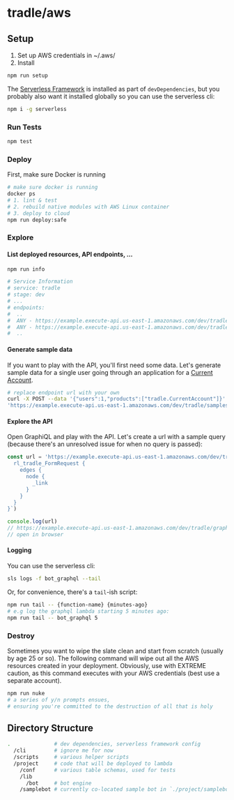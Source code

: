 
# tradle/aws

## Setup

1. Set up AWS credentials in ~/.aws/
2. Install 

```sh
npm run setup
```

The [Serverless Framework](https://github.com/serverless/serverless) is installed as part of `devDependencies`, but you probably also want it installed globally so you can use the serverless cli:

```sh
npm i -g serverless
```

### Run Tests

```sh
npm test
```

### Deploy

First, make sure Docker is running

```sh
# make sure docker is running
docker ps
# 1. lint & test
# 2. rebuild native modules with AWS Linux container
# 3. deploy to cloud
npm run deploy:safe
```

### Explore

#### List deployed resources, API endpoints, ...

```sh
npm run info

# Service Information
# service: tradle
# stage: dev
# ...
# endpoints:
#  ..
#  ANY - https://example.execute-api.us-east-1.amazonaws.com/dev/tradle/graphql
#  ANY - https://example.execute-api.us-east-1.amazonaws.com/dev/tradle/samples
#  ..
```

#### Generate sample data

If you want to play with the API, you'll first need some data. Let's generate sample data for a single user going through an application for a [Current Account](https://github.com/tradle/custom-models/blob/master/models/tradle.CurrentAccount.json).

```sh
# replace endpoint url with your own
curl -X POST --data '{"users":1,"products":["tradle.CurrentAccount"]}' \
'https://example.execute-api.us-east-1.amazonaws.com/dev/tradle/samples'
```

#### Explore the API

Open GraphiQL and play with the API. Let's create a url with a sample query (because there's an unresolved issue for when no query is passed):

```js
const url = 'https://example.execute-api.us-east-1.amazonaws.com/dev/tradle/graphql?query=' + encodeURIComponent(`{
  rl_tradle_FormRequest {
    edges {
      node {
        _link
      }
    }
  }
}`)

console.log(url)
// https://example.execute-api.us-east-1.amazonaws.com/dev/tradle/graphql?query=%7B%0A%20%20rl_tradle_FormRequest%20%7B%0A%20%20%20%20edges%20%7B%0A%20%20%20%20%20%20node%20%7B%0A%20%20%20%20%20%20%20%20_link%0A%20%20%20%20%20%20%7D%0A%20%20%20%20%7D%0A%20%20%7D%0A%7D
// open in browser
```

#### Logging

You can use the serverless cli:

```sh
sls logs -f bot_graphql --tail
```

Or, for convenience, there's a `tail`-ish script:

```sh
npm run tail -- {function-name} {minutes-ago}
# e.g log the graphql lambda starting 5 minutes ago:
npm run tail -- bot_graphql 5
```

### Destroy

Sometimes you want to wipe the slate clean and start from scratch (usually by age 25 or so). The following command will wipe out all the AWS resources created in your deployment. Obviously, use with EXTREME caution, as this command executes with your AWS credentials (best use a separate account).

```sh
npm run nuke
# a series of y/n prompts ensues, 
# ensuring you're committed to the destruction of all that is holy
```

## Directory Structure

```sh
.              # dev dependencies, serverless framework config
  /cli         # ignore me for now
  /scripts     # various helper scripts
  /project     # code that will be deployed to lambda
    /conf      # various table schemas, used for tests
    /lib
      /bot     # bot engine
    /samplebot # currently co-located sample bot in `./project/samplebot`
```
